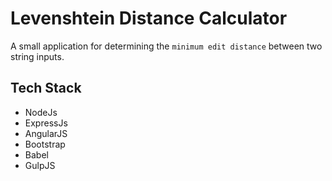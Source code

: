 # Levenshtein Distance Calculator
A small application for determining the `minimum edit distance` between two string inputs.

## Tech Stack
* NodeJs
* ExpressJs
* AngularJS
* Bootstrap
* Babel
* GulpJS

